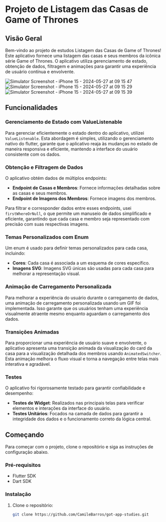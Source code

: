 # Projeto de Listagem das Casas de Game of Thrones

## Visão Geral
Bem-vindo ao projeto de estudos Listagem das Casas de Game of Thrones! Este aplicativo fornece uma listagem das casas e seus membros da icônica série Game of Thrones. O aplicativo utiliza gerenciamento de estado, obtenção de dados, filtragem e animações para garantir uma experiência de usuário contínua e envolvente.

![Simulator Screenshot - iPhone 15 - 2024-05-27 at 09 15 47](https://github.com/CamileBarros/got-app-studies/assets/103670262/810150b3-402c-4d56-859d-ffc2411f7c2b) ![Simulator Screenshot - iPhone 15 - 2024-05-27 at 09 15 29](https://github.com/CamileBarros/got-app-studies/assets/103670262/8ad69b50-a67b-413a-845d-065c7344b15e) ![Simulator Screenshot - iPhone 15 - 2024-05-27 at 09 15 39](https://github.com/CamileBarros/got-app-studies/assets/103670262/a39f0d5d-9f2e-44bb-9074-de9c2fc8d17e)


## Funcionalidades

### Gerenciamento de Estado com ValueListenable
Para gerenciar eficientemente o estado dentro do aplicativo, utilizei `ValueListenable`. Esta abordagem é simples, utilizando o gerenciamento nativo do flutter, garante que o aplicativo reaja às mudanças no estado de maneira responsiva e eficiente, mantendo a interface do usuário consistente com os dados.

### Obtenção e Filtragem de Dados
O aplicativo obtém dados de múltiplos endpoints:
- **Endpoint de Casas e Membros**: Fornece informações detalhadas sobre as casas e seus membros.
- **Endpoint de Imagens dos Membros**: Fornece imagens dos membros.

Para filtrar e corresponder dados entre esses endpoints, usei `firstWhereOrNull`, o que permite um manuseio de dados simplificado e eficiente, garantindo que cada casa e membro seja representado com precisão com suas respectivas imagens.

### Temas Personalizados com Enum
Um enum é usado para definir temas personalizados para cada casa, incluindo:
- **Cores**: Cada casa é associada a um esquema de cores específico.
- **Imagens SVG**: Imagens SVG únicas são usadas para cada casa para melhorar a representação visual.

### Animação de Carregamento Personalizada
Para melhorar a experiência do usuário durante o carregamento de dados, uma animação de carregamento personalizada usando um GIF foi implementada. Isso garante que os usuários tenham uma experiência visualmente atraente mesmo enquanto aguardam o carregamento dos dados.

### Transições Animadas
Para proporcionar uma experiência de usuário suave e envolvente, o aplicativo apresenta uma transição animada da visualização do card da casa para a visualização detalhada dos membros usando `AnimatedSwitcher`. Esta animação melhora o fluxo visual e torna a navegação entre telas mais interativa e agradável.

### Testes
O aplicativo foi rigorosamente testado para garantir confiabilidade e desempenho:
- **Testes de Widget**: Realizados nas principais telas para verificar elementos e interações da interface do usuário.
- **Testes Unitários**: Focados na camada de dados para garantir a integridade dos dados e o funcionamento correto da lógica central.

## Começando
Para começar com o projeto, clone o repositório e siga as instruções de configuração abaixo.

### Pré-requisitos
- Flutter SDK
- Dart SDK

### Instalação
1. Clone o repositório:
   ```sh
   git clone https://github.com/CamileBarros/got-app-studies.git

